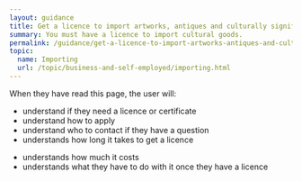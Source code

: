 ```yaml
---
layout: guidance
title: Get a licence to import artworks, antiques and culturally significant goods
summary: You must have a licence to import cultural goods.
permalink: /guidance/get-a-licence-to-import-artworks-antiques-and-culturally-significant-goods.html
topic:
  name: Importing
  url: /topic/business-and-self-employed/importing.html
---
```

When they have read this page, the user will:

- understand if they need a licence or certificate
- understand how to apply
- understand who to contact if they have a question
- understands how long it takes to get a licence
* understands how much it costs
* understands what they have to do with it once they have a licence
